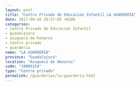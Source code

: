 ```yaml
---
layout: post
title: "Centro Privado de Educación Infantil LA GUARDERÍA"
date: 2017-09-20 20:57:05 +0200
categories:
- Centro Privado de Educación Infantil
- guadalajara
- azuqueca-de-henares
- Centro privado
- guarderia
name: "LA GUARDERÍA"
province: "Guadalajara"
location: "Azuqueca de Henares"
code: "19009154"
type: "Centro privado"
permalink: /guarderias/la-guarderia.html
---
```

